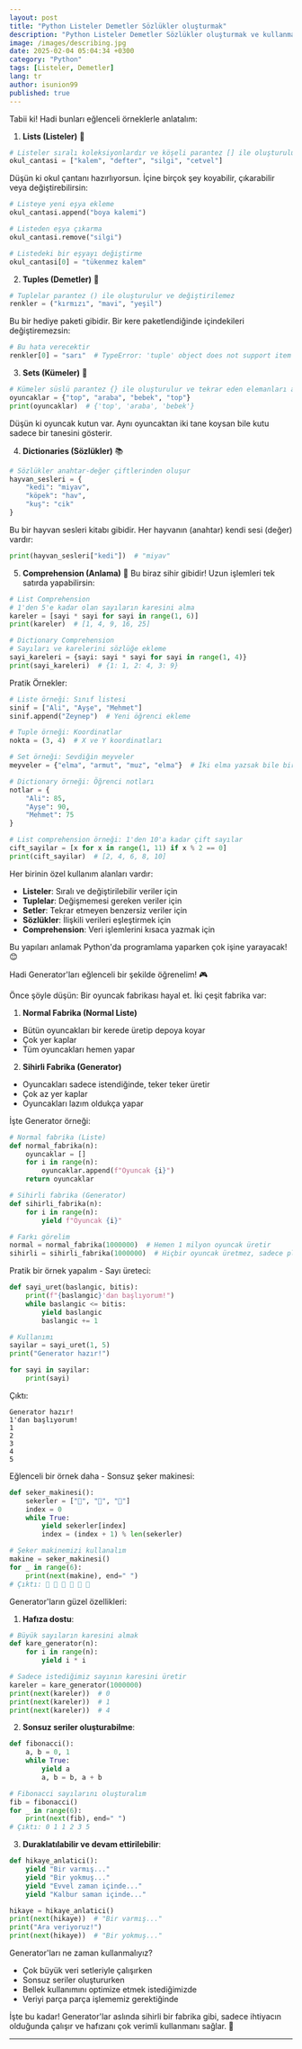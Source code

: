 ```yaml
---
layout: post
title: "Python Listeler Demetler Sözlükler oluşturmak"
description: "Python Listeler Demetler Sözlükler oluşturmak ve kullanmak için temel adımları açıklayayım"
image: /images/describing.jpg
date: 2025-02-04 05:04:34 +0300
category: "Python"
tags: [Listeler, Demetler]
lang: tr
author: isunion99
published: true
---
```


Tabii ki! Hadi bunları eğlenceli örneklerle anlatalım:

1. **Lists (Listeler)** 📝
```python
# Listeler sıralı koleksiyonlardır ve köşeli parantez [] ile oluşturulur
okul_cantasi = ["kalem", "defter", "silgi", "cetvel"]
```
Düşün ki okul çantanı hazırlıyorsun. İçine birçok şey koyabilir, çıkarabilir veya değiştirebilirsin:
```python
# Listeye yeni eşya ekleme
okul_cantasi.append("boya kalemi")

# Listeden eşya çıkarma
okul_cantasi.remove("silgi")

# Listedeki bir eşyayı değiştirme
okul_cantasi[0] = "tükenmez kalem"
```

2. **Tuples (Demetler)** 🎁
```python
# Tuplelar parantez () ile oluşturulur ve değiştirilemez
renkler = ("kırmızı", "mavi", "yeşil")
```
Bu bir hediye paketi gibidir. Bir kere paketlendiğinde içindekileri değiştiremezsin:
```python
# Bu hata verecektir
renkler[0] = "sarı"  # TypeError: 'tuple' object does not support item assignment
```

3. **Sets (Kümeler)** 🎯
```python
# Kümeler süslü parantez {} ile oluşturulur ve tekrar eden elemanları almaz
oyuncaklar = {"top", "araba", "bebek", "top"}
print(oyuncaklar)  # {'top', 'araba', 'bebek'}
```
Düşün ki oyuncak kutun var. Aynı oyuncaktan iki tane koysan bile kutu sadece bir tanesini gösterir.

4. **Dictionaries (Sözlükler)** 📚
```python
# Sözlükler anahtar-değer çiftlerinden oluşur
hayvan_sesleri = {
    "kedi": "miyav",
    "köpek": "hav",
    "kuş": "cik"
}
```
Bu bir hayvan sesleri kitabı gibidir. Her hayvanın (anahtar) kendi sesi (değer) vardır:
```python
print(hayvan_sesleri["kedi"])  # "miyav"
```

5. **Comprehension (Anlama)** 🎨
Bu biraz sihir gibidir! Uzun işlemleri tek satırda yapabilirsin:

```python
# List Comprehension
# 1'den 5'e kadar olan sayıların karesini alma
kareler = [sayi * sayi for sayi in range(1, 6)]
print(kareler)  # [1, 4, 9, 16, 25]

# Dictionary Comprehension
# Sayıları ve karelerini sözlüğe ekleme
sayi_kareleri = {sayi: sayi * sayi for sayi in range(1, 4)}
print(sayi_kareleri)  # {1: 1, 2: 4, 3: 9}
```

Pratik Örnekler:
```python
# Liste örneği: Sınıf listesi
sinif = ["Ali", "Ayşe", "Mehmet"]
sinif.append("Zeynep")  # Yeni öğrenci ekleme

# Tuple örneği: Koordinatlar
nokta = (3, 4)  # X ve Y koordinatları

# Set örneği: Sevdiğin meyveler
meyveler = {"elma", "armut", "muz", "elma"}  # İki elma yazsak bile bir tane gösterir

# Dictionary örneği: Öğrenci notları
notlar = {
    "Ali": 85,
    "Ayşe": 90,
    "Mehmet": 75
}

# List comprehension örneği: 1'den 10'a kadar çift sayılar
cift_sayilar = [x for x in range(1, 11) if x % 2 == 0]
print(cift_sayilar)  # [2, 4, 6, 8, 10]
```

Her birinin özel kullanım alanları vardır:
- **Listeler**: Sıralı ve değiştirilebilir veriler için
- **Tuplelar**: Değişmemesi gereken veriler için
- **Setler**: Tekrar etmeyen benzersiz veriler için
- **Sözlükler**: İlişkili verileri eşleştirmek için
- **Comprehension**: Veri işlemlerini kısaca yazmak için

Bu yapıları anlamak Python'da programlama yaparken çok işine yarayacak! 😊

Hadi Generator'ları eğlenceli bir şekilde öğrenelim! 🎮

Önce şöyle düşün: Bir oyuncak fabrikası hayal et. İki çeşit fabrika var:

1. **Normal Fabrika (Normal Liste)**
- Bütün oyuncakları bir kerede üretip depoya koyar
- Çok yer kaplar
- Tüm oyuncakları hemen yapar

2. **Sihirli Fabrika (Generator)**
- Oyuncakları sadece istendiğinde, teker teker üretir
- Çok az yer kaplar
- Oyuncakları lazım oldukça yapar

İşte Generator örneği:
```python
# Normal fabrika (Liste)
def normal_fabrika(n):
    oyuncaklar = []
    for i in range(n):
        oyuncaklar.append(f"Oyuncak {i}")
    return oyuncaklar

# Sihirli fabrika (Generator)
def sihirli_fabrika(n):
    for i in range(n):
        yield f"Oyuncak {i}"

# Farkı görelim
normal = normal_fabrika(1000000)  # Hemen 1 milyon oyuncak üretir
sihirli = sihirli_fabrika(1000000)  # Hiçbir oyuncak üretmez, sadece plan yapar
```

Pratik bir örnek yapalım - Sayı üreteci:
```python
def sayi_uret(baslangic, bitis):
    print(f"{baslangic}'dan başlıyorum!")
    while baslangic <= bitis:
        yield baslangic
        baslangic += 1

# Kullanımı
sayilar = sayi_uret(1, 5)
print("Generator hazır!")

for sayi in sayilar:
    print(sayi)
```

Çıktı:
```
Generator hazır!
1'dan başlıyorum!
1
2
3
4
5
```

Eğlenceli bir örnek daha - Sonsuz şeker makinesi:
```python
def seker_makinesi():
    sekerler = ["🍬", "🍭", "🍫"]
    index = 0
    while True:
        yield sekerler[index]
        index = (index + 1) % len(sekerler)

# Şeker makinemizi kullanalım
makine = seker_makinesi()
for _ in range(6):
    print(next(makine), end=" ")
# Çıktı: 🍬 🍭 🍫 🍬 🍭 🍫
```

Generator'ların güzel özellikleri:
1. **Hafıza dostu**:
```python
# Büyük sayıların karesini almak
def kare_generator(n):
    for i in range(n):
        yield i * i

# Sadece istediğimiz sayının karesini üretir
kareler = kare_generator(1000000)
print(next(kareler))  # 0
print(next(kareler))  # 1
print(next(kareler))  # 4
```

2. **Sonsuz seriler oluşturabilme**:
```python
def fibonacci():
    a, b = 0, 1
    while True:
        yield a
        a, b = b, a + b

# Fibonacci sayılarını oluşturalım
fib = fibonacci()
for _ in range(6):
    print(next(fib), end=" ")
# Çıktı: 0 1 1 2 3 5
```

3. **Duraklatılabilir ve devam ettirilebilir**:
```python
def hikaye_anlatici():
    yield "Bir varmış..."
    yield "Bir yokmuş..."
    yield "Evvel zaman içinde..."
    yield "Kalbur saman içinde..."

hikaye = hikaye_anlatici()
print(next(hikaye))  # "Bir varmış..."
print("Ara veriyoruz!")
print(next(hikaye))  # "Bir yokmuş..."
```

Generator'ları ne zaman kullanmalıyız?
- Çok büyük veri setleriyle çalışırken
- Sonsuz seriler oluştururken
- Bellek kullanımını optimize etmek istediğimizde
- Veriyi parça parça işlememiz gerektiğinde

İşte bu kadar! Generator'lar aslında sihirli bir fabrika gibi, sadece ihtiyacın olduğunda çalışır ve hafızanı çok verimli kullanmanı sağlar. 🌟


---